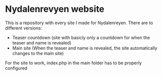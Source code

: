 # Nydalenrevyen website

This is a repository with every site I made for Nydalenreyen.
There are to different versions:
* Teaser countdown (site with basicly only a countdown for when the teaser and name is revealed)
* Main site (When the teaser and name is revealed, the site automatically changes to the main site)

For the site to work, index.php in the main folder has to be properly configured